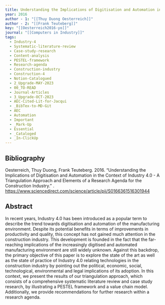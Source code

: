 ```yaml
---
title: Understanding the Implications of Digitisation and Automation in the Context of Industry 4.0 -  A Triangulation Approach and Elements of a Research Agenda for the Construction Industry
year: 2016
author - 1: "[[Thuy Duong Oesterreich]]"
author - 2: "[[Frank Teuteberg]]"
key: "[[Oesterreich2016-yo]]"
journal: "[[Computers in Industry]]"
tags:
  - Industry-4
  - Systematic-literature-review
  - Case-study-research
  - Content-analysis
  - PESTEL-framework
  - Research-agenda
  - Construction-industry
  - Construction-4
  - Notion-Catalogued
  - 2_Upgrade-MAY-2023
  - 00_TO-READ
  - Journal-Articles
  - 3_Upgrade-OCT-2023
  - AEC-Cited-Lit-for-Jacqui
  - _BibTex-to-MD-Git
  - AEC
  - Automation
  - Important
  - _Mark-Up
  - Essential
  - _Cataloged
  - _In-ClickUp
---
```


## Bibliography
Oesterreich, Thuy Duong, Frank Teuteberg. 2016. “Understanding the Implications of Digitisation and Automation in the Context of Industry 4.0 -  A Triangulation Approach and Elements of a Research Agenda for the Construction Industry.” . https://www.sciencedirect.com/science/article/pii/S0166361516301944

## Abstract
In recent years, Industry 4.0 has been introduced as a popular term to describe the trend towards digitisation and automation of the manufacturing environment. Despite its potential benefits in terms of improvements in productivity and quality, this concept has not gained much attention in the construction industry. This development is founded in the fact that the far-reaching implications of the increasingly digitised and automated manufacturing environment are still widely unknown. Against this backdrop, the primary objective of this paper is to explore the state of the art as well as the state of practice of Industry 4.0 relating technologies in the construction industry by pointing out the political, economic, social, technological, environmental and legal implications of its adoption. In this context, we present the results of our triangulation approach, which consists of a comprehensive systematic literature review and case study research, by illustrating a PESTEL framework and a value chain model. Additionally, we provide recommendations for further research within a research agenda.
